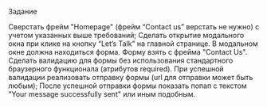 Задание

Сверстать фрейм "Homepage" (фрейм “Contact us” верстать не нужно) с учетом указанных выше требований;
Сделать открытие модального окна при клике на кнопку “Let’s Talk" на главной странице. В модальном окне должна находиться форма. Форму взять с фрейма "Contact Us".
Сделать валидацию для формы без использования стандартного браузерного функционала (атрибутов required).
При успешной валидации реализовать отправку формы (url для отправки может быть любым);
После успешной отправки формы показать попап с текстом "Your message successfully sent" или иным подобным.